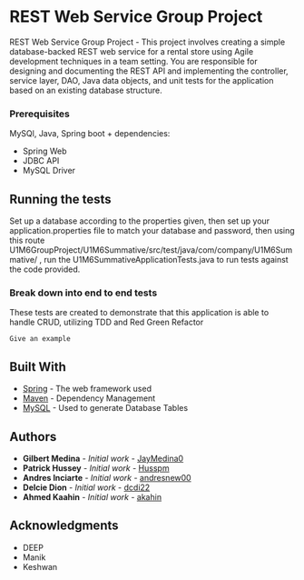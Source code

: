 #  REST Web Service Group Project 
 REST Web Service Group Project - This project involves creating a simple database-backed REST web service for a rental store using Agile development techniques in a team setting. You are responsible for designing and documenting the REST API and implementing the controller, service layer, DAO, Java data objects, and unit tests for the application based on an existing database structure.

### Prerequisites

MySQl, Java, Spring boot + dependencies: 
 + Spring Web
 + JDBC API
 + MySQL Driver

## Running the tests

Set up a database according to the properties given, then set up your application.properties file to match your database
and password, then using this route U1M6GroupProject/U1M6Summative/src/test/java/com/company/U1M6Summative/ , run the U1M6SummativeApplicationTests.java to run tests against the code provided.

### Break down into end to end tests

These tests are created to demonstrate that this application is able to handle CRUD, utilizing TDD and Red Green Refactor

```
Give an example
```

## Built With

* [Spring](https://spring.io/docs) - The web framework used
* [Maven](https://maven.apache.org/) - Dependency Management
* [MySQL](https://dev.mysql.com/doc/) - Used to generate Database Tables

## Authors

* **Gilbert Medina** - *Initial work* - [JayMedina0](https://github.com/JayMedina0)
* **Patrick Hussey** - *Initial work* - [Husspm](https://github.com/Husspm)
* **Andres Inciarte** - *Initial work* - [andresnew00](https://github.com/andresnew00)
* **Delcie Dion** - *Initial work* - [dcdi22](https://github.com/dcdi22)
* **Ahmed Kaahin** - *Initial work* - [akahin](https://github.com/akahin)

## Acknowledgments

* DEEP
* Manik
* Keshwan
